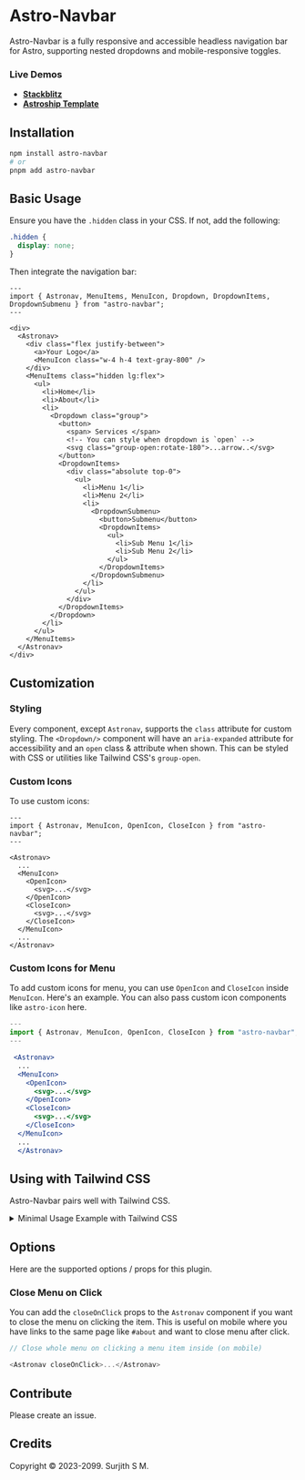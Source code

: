 # Astro-Navbar

Astro-Navbar is a fully responsive and accessible headless navigation bar for Astro, supporting nested dropdowns and mobile-responsive toggles.

### Live Demos
- [**Stackblitz**](https://stackblitz.com/edit/github-jpfnv9?file=src/pages/index.astro)
- [**Astroship Template**](https://astroship.web3templates.com/)

## Installation

```bash
npm install astro-navbar
# or
pnpm add astro-navbar
```

## Basic Usage

Ensure you have the `.hidden` class in your CSS. If not, add the following:

```css
.hidden {
  display: none;
}
```
Then integrate the navigation bar:

```astro
---
import { Astronav, MenuItems, MenuIcon, Dropdown, DropdownItems, DropdownSubmenu } from "astro-navbar";
---

<div>
  <Astronav>
    <div class="flex justify-between">
      <a>Your Logo</a>
      <MenuIcon class="w-4 h-4 text-gray-800" />
    </div>
    <MenuItems class="hidden lg:flex">
      <ul>
        <li>Home</li>
        <li>About</li>
        <li>
          <Dropdown class="group">
            <button>
              <span> Services </span>
              <!-- You can style when dropdown is `open` -->
              <svg class="group-open:rotate-180">...arrow..</svg>
            </button>
            <DropdownItems>
              <div class="absolute top-0">
                <ul>
                  <li>Menu 1</li>
                  <li>Menu 2</li>
                  <li>
                    <DropdownSubmenu>
                      <button>Submenu</button>
                      <DropdownItems>
                        <ul>
                          <li>Sub Menu 1</li>
                          <li>Sub Menu 2</li>
                        </ul>
                      </DropdownItems>
                    </DropdownSubmenu>
                  </li>
                </ul>
              </div>
            </DropdownItems>
          </Dropdown>
        </li>
      </ul>
    </MenuItems>
  </Astronav>
</div>
```
## Customization

### Styling

Every component, except `Astronav`, supports the `class` attribute for custom styling. The `<Dropdown/>` component will have an `aria-expanded` attribute for accessibility and an `open` class & attribute when shown. This can be styled with CSS or utilities like Tailwind CSS's `group-open`.

### Custom Icons

To use custom icons:

```astro
---
import { Astronav, MenuIcon, OpenIcon, CloseIcon } from "astro-navbar";
---

<Astronav>
  ...
  <MenuIcon>
    <OpenIcon>
      <svg>...</svg>
    </OpenIcon>
    <CloseIcon>
      <svg>...</svg>
    </CloseIcon>
  </MenuIcon>
  ...
</Astronav>
```

### Custom Icons for Menu

To add custom icons for menu, you can use `OpenIcon` and `CloseIcon` inside `MenuIcon`. Here's an example. You can also pass custom icon components like `astro-icon` here.

```jsx
---
import { Astronav, MenuIcon, OpenIcon, CloseIcon } from "astro-navbar";
---

 <Astronav>
  ...
  <MenuIcon>
    <OpenIcon>
      <svg>...</svg>
    </OpenIcon>
    <CloseIcon>
      <svg>...</svg>
    </CloseIcon>
  </MenuIcon>
  ...
  </Astronav>
```

## Using with Tailwind CSS

Astro-Navbar pairs well with Tailwind CSS. 

<details>
<summary>Minimal Usage Example with Tailwind CSS</summary>

```astro
---
import { Astronav, MenuItems, MenuIcon,  Dropdown, DropdownItems } from "astro-navbar";
---

<header class="lg:flex p-5  gap-5">
  <Astronav>
    <div class="flex w-full justify-between">
      <a>Your Logo</a>
      <div class="block lg:hidden">
        <MenuIcon class="w-4 h-4 text-gray-800" />
      </div>
    </div>
    <MenuItems class="hidden lg:flex">
      <ul class="flex flex-col lg:flex-row lg:gap-5">
        <li>Home</li>
        <li>About</li>
        <li>
          <Dropdown class="group">
            <button class="flex items-center">
              <span> Services </span>
              <svg
                xmlns="http://www.w3.org/2000/svg"
                fill="none"
                viewBox="0 0 24 24"
                stroke-width="3"
                stroke="currentColor"
                class="w-3 h-3 mt-0.5 group-open:rotate-180">
                <path
                  stroke-linecap="round"
                  stroke-linejoin="round"
                  d="M19.5 8.25l-7.5 7.5-7.5-7.5"></path>
              </svg>
            </button>
            <DropdownItems class="relative">
              <div class="absolute top-0">
                <ul>
                  <li>Menu 1</li>
                  <li>Menu 2</li>
                  <li>Menu 3</li>
                </ul>
              </div>
            </DropdownItems>
          </Dropdown>
        </li>
      </ul>
    </MenuItems>
  </Astronav>
</header>
```

</details>

## Options

Here are the supported options / props for this plugin.

### Close Menu on Click

You can add the `closeOnClick` props to the `Astronav` component if you want to close the menu on clicking the item. This is useful on mobile where you have links to the same page like `#about` and want to close menu after click.

```js
// Close whole menu on clicking a menu item inside (on mobile)

<Astronav closeOnClick>...</Astronav>
```

## Contribute

Please create an issue.

## Credits

Copyright ©️ 2023-2099. Surjith S M.
